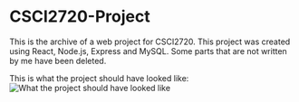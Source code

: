 # CSCI2720-Project
This is the archive of a web project for CSCI2720. This project was created using React, Node.js, Express and MySQL.
Some parts that are not written by me have been deleted.

This is what the project should have looked like:
![What the project should have looked like](https://github.com/WaiKitChan/CSCI2720-Project/blob/main/image.jpg?raw=true)
